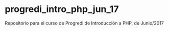 # progredi_intro_php_jun_17
Repositorio para el curso de Progredi de Introducción a PHP, de Junio/2017
